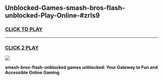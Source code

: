 
## Unblocked-Games-smash-bros-flash-unblocked-Play-Online-#zrls9
<h3>
<a href="https://premium.freeplayer.one?title=smash-bros-flash-unblocked&ref=27F">CLICK TO PLAY</a></h3>
<hr>

<h3>
<a href="https://premium.freeplayer.one?title=smash-bros-flash-unblocked&ref=27F">CLICK 2 PLAY</a>
  
</h3>

<a href="https://premium.freeplayer.one?title=smash-bros-flash-unblocked&ref=27F"><img src="https://clearcache.store/games.png"></a>


**smash-bros-flash-unblocked games unblocked: Your Gateway to Fun and Accessible Online Gaming**
